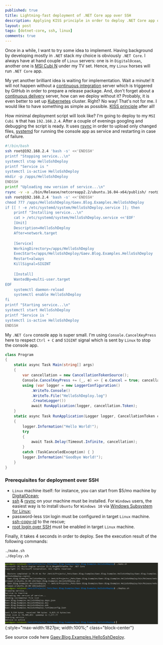 ```yaml
---
published: true
title: Lightning-fast deployment of .NET Core app over SSH
description: Applying KISS principle in order to deploy .NET Core app over SSH as simple as possible.
layout: post
tags: [dotnet-core, ssh, linux]
comments: true
---
```


Once in a while, I want to try some idea to implement. Having background by developing mostly in `.NET` stack my choice is obviously `.NET Core`. I always have at hand couple of `Linux` servers: one is in `DigitalOcean`, another one is [MSI Cubi N](https://www.msi.com/Desktop/Cubi-N.html) under my TV set. Hence, my `Linux` horses will run `.NET Core` app.

My yet another brilliant idea is waiting for implementation. Wait a minute! It will not happen without a [continuous integration](https://en.wikipedia.org/wiki/Continuous_integration) server which is triggered by GitHub in order to prepare a release package. And, don't forget about a [continuous delivery](https://en.wikipedia.org/wiki/Continuous_delivery) server, how can we deploy without it? Probably, it is even better to set up [Kubernetes](https://kubernetes.io/) cluster. Right? No way! That's not for me. I would like to have something as simple as possible. [KISS principle](https://en.wikipedia.org/wiki/KISS_principle) after all!

How minimal deployment script will look like? I'm going to deploy to my `MSI Cubi N` that has `192.168.2.4`. After a couple of evenings googling and debugging the script is ready. It uses [rsync](https://en.wikipedia.org/wiki/Rsync) in order to upload only changed files, [systemd](https://en.wikipedia.org/wiki/Systemd) for running the console app as service and restarting in case of failure.

```bash
#!/bin/bash
ssh root@192.168.2.4 'bash -s' <<'ENDSSH'
printf "Stopping service...\n"
systemctl stop HelloSshDeploy
printf "Service is "
systemctl is-active HelloSshDeploy
mkdir -p /apps/HelloSshDeploy
ENDSSH
printf "Uploading new version of service...\n"
rsync -v -a ./bin/Release/netcoreapp2.2/ubuntu.16.04-x64/publish/ root@192.168.2.4:/apps/HelloSshDeploy/
ssh root@192.168.2.4 'bash -s' <<'ENDSSH'
chmod 777 /apps/HelloSshDeploy/Gaev.Blog.Examples.HelloSshDeploy
if [[ ! -e /etc/systemd/system/HelloSshDeploy.service ]]; then
    printf "Installing service...\n"
    cat > /etc/systemd/system/HelloSshDeploy.service <<'EOF'
    [Unit]
    Description=HelloSshDeploy
    After=network.target
    
    [Service]
    WorkingDirectory=/apps/HelloSshDeploy
    ExecStart=/apps/HelloSshDeploy/Gaev.Blog.Examples.HelloSshDeploy
    Restart=always
    KillSignal=SIGINT
    
    [Install]
    WantedBy=multi-user.target
EOF
    systemctl daemon-reload
    systemctl enable HelloSshDeploy
fi
printf "Starting service...\n"
systemctl start HelloSshDeploy
printf "Service is "
systemctl is-active HelloSshDeploy
ENDSSH
```

My `.NET Core` console app is super small. I'm using  `Console.CancelKeyPress` here to respect `Ctrl + C` and `SIGINT` signal which is sent by `Linux` to stop the console app.

```c#
class Program
{
    static async Task Main(string[] args)
    {
        var cancellation = new CancellationTokenSource();
        Console.CancelKeyPress += (_, e) => { e.Cancel = true; cancellation.Cancel(); };
        using (var logger = new LoggerConfiguration()
            .WriteTo.Console()
            .WriteTo.File("HelloSshDeploy.log")
            .CreateLogger())
            await RunApplication(logger, cancellation.Token);
    }
    static async Task RunApplication(Logger logger, CancellationToken cancellation)
    {
        logger.Information("Hello World!");
        try
        {
            await Task.Delay(Timeout.Infinite, cancellation);
        }
        catch (TaskCanceledException) { }
        logger.Information("Goodbye World!");
    }
}
```

### Prerequisites for deployment over SSH

* `Linux` machine itself: for instance, you can start from $5/mo machine by [DigitalOcean](https://www.digitalocean.com/); 
* [ssh](https://en.wikipedia.org/wiki/Secure_Shell) & [rsync](https://en.wikipedia.org/wiki/Rsync) on your machine must be installed. For `Windows` users, the easiest way is to install `Ubuntu` for `Windows 10` via [Windows Subsystem for Linux](https://en.wikipedia.org/wiki/Windows_Subsystem_for_Linux);
* password-less `SSH` login must be configured in target `Linux` machine. [ssh-copy-id](https://www.ssh.com/ssh/copy-id) to the rescue;
* [root login over SSH](https://stackoverflow.com/a/18395932/1400547) must be enabled in target `Linux` machine.

Finally, it takes 4 seconds in order to deploy. See the execution result of the following commands:

```bash
./make.sh
./deploy.sh
```

![Deployment over SSH](/img/deploy-over-ssh.png "Deployment over SSH" ){:style="max-width:1827px; width:100%;" class="block-center"}

See source code here [Gaev.Blog.Examples.HelloSshDeploy](https://github.com/gaevoy/Gaev.Blog.Examples/tree/1.8.0/Gaev.Blog.Examples.HelloSshDeploy).